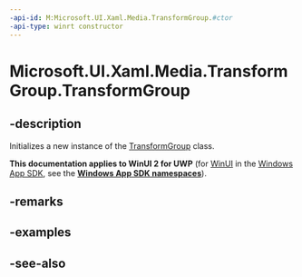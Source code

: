 ```yaml
---
-api-id: M:Microsoft.UI.Xaml.Media.TransformGroup.#ctor
-api-type: winrt constructor
---
```


<!-- Method syntax
public TransformGroup()
-->

# Microsoft.UI.Xaml.Media.TransformGroup.TransformGroup

## -description
Initializes a new instance of the [TransformGroup](transformgroup.md) class.

**This documentation applies to WinUI 2 for UWP** (for [WinUI](/windows/apps/winui/winui3/) in the [Windows App SDK](/windows/apps/windows-app-sdk/), see the **[Windows App SDK namespaces](/windows/windows-app-sdk/api/winrt/)**).

## -remarks

## -examples

## -see-also
